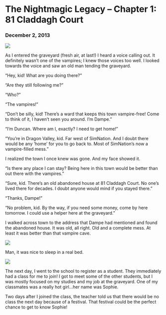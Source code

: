 # The Nightmagic Legacy – Chapter 1: 81 Claddagh Court
### December 2, 2013

<img src="/assets/images/gamepics/nightmagic/chapter1/Duncan enters graveyard.png">

As I entered the graveyard (fresh air, at last!) I heard a voice calling out. It definitely wasn’t one of the vampires; I knew those voices too well. I looked towards the voice and saw an old man tending the graveyard.

“Hey, kid! What are you doing there?”

“Are they still following me?”

“Who?”

“The vampires!”

“Don’t be silly, kid! There’s a ward that keeps this town vampire-free! Come to think of it, I haven’t seen you around. I’m Dampe.”

“I’m Duncan. Where am I, exactly? I need to get home!”

“You’re in Dragon Valley, kid. Far west of SimNation. And I doubt there would be any ‘home’ for you to go back to. Most of SimNation’s now a vampire-filled mess.”

I realized the town I once knew was gone. And my face showed it.

“Is there any place I can stay? Being here in this town would be better than out there with the vampires.”

“Sure, kid. There’s an old abandoned house at 81 Claddagh Court. No one’s lived there for decades. I doubt anyone would mind if you stayed there.”

“Thanks, Dampe!”

“No problem, kid. By the way, if you need some money, come by here tomorrow. I could use a helper here at the graveyard.”

I walked across town to the address that Dampe had mentioned and found the abandoned house. It was old, all right. Old and a complete mess. At least it was better than that vampire cave.

<img src="/assets/images/gamepics/nightmagic/chapter1/The abandoned house.png">

Man, it was nice to sleep in a real bed.

<img src="/assets/images/gamepics/nightmagic/chapter1/Duncan in bed.png">

The next day, I went to the school to register as a student. They immediately had a class for me to join! I got to meet some of the other students, but I was mostly focused on my studies and my job at the graveyard. One of my classmates was a really hot girl…her name was Sophie.

Two days after I joined the class, the teacher told us that there would be no class the next day because of a festival. That festival could be the perfect chance to get to know Sophie!
